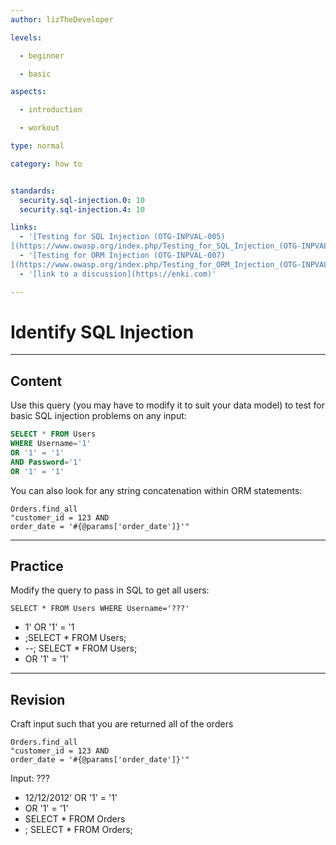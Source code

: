 ```yaml
---
author: lizTheDeveloper

levels:

  - beginner

  - basic

aspects:

  - introduction

  - workout

type: normal

category: how to


standards:
  security.sql-injection.0: 10
  security.sql-injection.4: 10

links:
  - '[Testing for SQL Injection (OTG-INPVAL-005)
](https://www.owasp.org/index.php/Testing_for_SQL_Injection_(OTG-INPVAL-005))'
  - '[Testing for ORM Injection (OTG-INPVAL-007)
](https://www.owasp.org/index.php/Testing_for_ORM_Injection_(OTG-INPVAL-007))'
  - '[link to a discussion](https://enki.com)'

---
```


# Identify SQL Injection

---
## Content

Use this query (you may have to modify it to suit your data model) to test for basic SQL injection problems on any input:
```sql
SELECT * FROM Users
WHERE Username='1'
OR '1' = '1'
AND Password='1'
OR '1' = '1'
```

You can also look for any string concatenation within ORM statements:
```
Orders.find_all
"customer_id = 123 AND
order_date = '#{@params['order_date']}'"
```

---
## Practice

Modify the query to pass in SQL to get all users:
```
SELECT * FROM Users WHERE Username='???'
```

* 1' OR '1' = '1
* ;SELECT * FROM Users;
* --; SELECT * FROM Users;
* OR '1' = '1'

---
## Revision

Craft input such that you are returned all of the orders
```
Orders.find_all
"customer_id = 123 AND
order_date = '#{@params['order_date']}'"
```
Input: ???

* 12/12/2012' OR '1' = '1'
* OR '1' = '1'
* SELECT * FROM Orders
* ; SELECT * FROM Orders;
